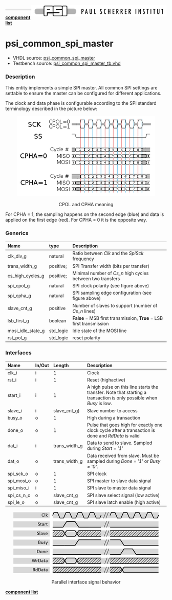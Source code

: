 <img align="right" src="../psi_logo.png">

***

[**component list**](../README.md)

# psi_common_spi_master
 - VHDL source: [psi_common_spi_master](../../hdl/psi_common_spi_master.vhd)
 - Testbench source: [psi_common_spi_master_tb.vhd](../../testbench/psi_common_spi_master_tb/psi_common_spi_master_tb.vhd)

### Description

This entity implements a simple SPI master. All common SPI settings are
settable to ensure the master can be configured for different
applications.

The clock and data phase is configurable according to the SPI standard
terminology described in the picture below:

<p align="center"><img src="psi_common_spi_master_fig0.png"> </p>
<p align="center"> CPOL and CPHA meaning </p>

For CPHA = 1, the sampling happens on the second edge (blue) and data is
applied on the first edge (red). For CPHA = 0 it is the opposite way.

### Generics
| Name              | type      | Description                                |
|:------------------|:----------|:-------------------------------------------|
| clk_div_g         | natural   | Ratio between *Clk* and the *SpiSck* frequency
| trans_width_g     | positive; | SPI Transfer width (bits per transfer)
| cs_high_cycles_g  | positive; | Minimal number of *Cs\_n* high cycles between two transfers
| spi_cpol_g        | natural   | SPI clock polarity (see figure above)
| spi_cpha_g        | natural   | SPI sampling edge configuration (see figure above)
| slave_cnt_g       | positive  | Number of slaves to support (number of *Cs\_n* lines)
| lsb_first_g       | boolean   | **False** = MSB first transmission, **True** = LSB first transmission
| mosi_idle_state_g | std_logic | Idle state of the MOSI line
| rst_pol_g         | std_logic | reset polarity                                      |

### Interfaces
| Name       | In/Out   | Length        | Description                |
|:-----------|:---------|:--------------|:---------------------------|
| clk_i      | i        | 1             | Clock           
| rst_i      | i        | 1             | Reset (highactive)
| start_i    | i        | 1             | A high pulse on this line starts the transfer. Note that starting a transaction is  only possible when *Busy* is low.
| slave_i    | i        | slave_cnt_g)  | Slave number to access  
| busy_o     | o        | 1             | High during a transaction     
| done_o     | o        | 1             | Pulse that goes high for exactly one clock cycle after a transaction is done and *RdData* is valid        
| dat_i      | i        | trans_width_g | Data to send to  slave. Sampled  during *Start = '1'*     
| dat_o      | o        | trans_width_g | Data received from slave. Must be sampled during *Done = '1'* or *Busy = '0'*.          
| spi_sck_o  | o        | 1             | SPI clock      
| spi_mosi_o | o        | 1             | SPI master to slave data signal         
| spi_miso_i | i        | 1             | SPI slave to master data signal          
| spi_cs_n_o | o        | slave_cnt_g   | SPI slave select signal (low active)  
| spi_le_o   | o        | slave_cnt_g   | SPI slave latch enable (high active)  


<p align="center"><img src="psi_common_spi_master_fig1.png"> </p>
<p align="center"> Parallel interface signal behavior </p>

[**component list**](../README.md)
